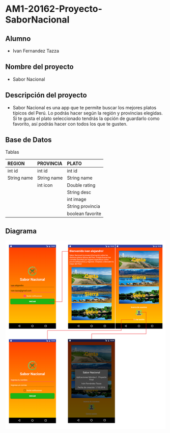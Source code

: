 # AM1-20162-Proyecto-SaborNacional

## Alumno
- Ivan Fernandez Tazza

## Nombre del proyecto 
- Sabor Nacional

## Descripción del proyecto
- Sabor Nacional es una app que te permite buscar los mejores platos típicos del Perú. Lo podrás hacer según la región y provincias elegidas. Si te gusta el plato seleccionado tendrás la opción de guardarlo como favorito, así podrás hacer con todos los que te gusten. 

## Base de Datos
Tablas

| REGION      | PROVINCIA   | PLATO            |
| :---------- | :---------- | :--------------- |
| int id      | int id      | int id           |
| String name | String name | String name      |
|             | int icon    | Double rating    |
|             |             | String desc      |
|             |             | int image        |
|             |             | String provincia |
|             |             | boolean favorite |

## Diagrama

![](https://github.com/isil-pe/AM1-20162-Proyecto-SaborNacional/blob/master/sn_diagrama_a.PNG)
